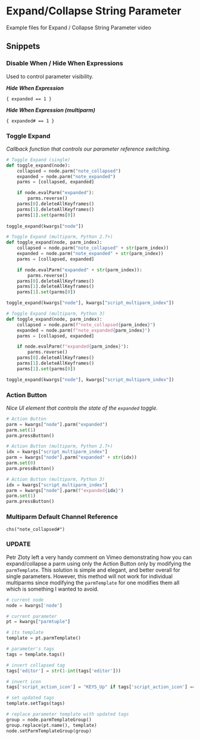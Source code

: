 # Expand/Collapse String Parameter
Example files for Expand / Collapse String Parameter video

## Snippets

### Disable When / Hide When Expressions

Used to control parameter visibility.

***Hide When Expression***
```
{ expanded == 1 }
```

***Hide When Expression (multiparm)***
```
{ expanded# == 1 }
```

### Toggle Expand

*Callback function that controls our parameter reference switching.*

```python
# Toggle Expand (single)
def toggle_expand(node):
    collapsed = node.parm("note_collapsed")
    expanded = node.parm("note_expanded")
    parms = [collapsed, expanded]

    if node.evalParm("expanded"):
        parms.reverse()
    parms[0].deleteAllKeyframes()
    parms[1].deleteAllKeyframes()
    parms[1].set(parms[0])
    
toggle_expand(kwargs["node"])
``` 

```python
# Toggle Expand (multiparm, Python 2.7+)
def toggle_expand(node, parm_index):
    collapsed = node.parm("note_collapsed" + str(parm_index))
    expanded = node.parm("note_expanded" + str(parm_index))
    parms = [collapsed, expanded]

    if node.evalParm("expanded" + str(parm_index)):
        parms.reverse()
    parms[0].deleteAllKeyframes()
    parms[1].deleteAllKeyframes()
    parms[1].set(parms[0])

toggle_expand(kwargs["node"], kwargs["script_multiparm_index"])
``` 

```python 
# Toggle Expand (multiparm, Python 3)
def toggle_expand(node, parm_index):
    collapsed = node.parm(f"note_collapsed{parm_index}")
    expanded = node.parm(f"note_expanded{parm_index}")
    parms = [collapsed, expanded]

    if node.evalParm(f"expanded{parm_index}"):
        parms.reverse()
    parms[0].deleteAllKeyframes()
    parms[1].deleteAllKeyframes()
    parms[1].set(parms[0])

toggle_expand(kwargs["node"], kwargs["script_multiparm_index"])
```

### Action Button

*Nice UI element that controls the state of the `expanded` toggle.*

```python
# Action Button
parm = kwargs["node"].parm("expanded")
parm.set(1)
parm.pressButton()
```

```python
# Action Button (multiparm, Python 2.7+)
idx = kwargs["script_multiparm_index"]
parm = kwargs["node"].parm("expanded" + str(idx))
parm.set(0)
parm.pressButton()
```

```python
# Action Button (multiparm, Python 3)
idx = kwargs["script_multiparm_index"]
parm = kwargs["node"].parm(f"expanded{idx}")
parm.set(1)
parm.pressButton()
```

### Multiparm Default Channel Reference
```
chs("note_collapsed#")
```

### UPDATE
Petr Zloty left a very handy comment on Vimeo demonstrating how 
you can expand/collapse a parm using only the Action Button only by 
modifying the `parmTemplate`. This solution is simple and elegant,
and better overall for single parameters. However, this method will
not work for individual multiparms since modifying the `parmTemplate` 
for one modifies them all which is something I wanted to avoid.

```python
# current node
node = kwargs['node']

# current parameter
pt = kwargs["parmtuple"]

# its template
template = pt.parmTemplate()

# parameter's tags
tags = template.tags()

# invert collapsed tag
tags['editor'] = str(1-int(tags['editor']))

# invert icon
tags['script_action_icon'] = "KEYS_Up" if tags['script_action_icon'] == "KEYS_Down" else "KEYS_Down"

# set updated tags
template.setTags(tags)

# replace parameter template with updated tags
group = node.parmTemplateGroup()
group.replace(pt.name(), template)
node.setParmTemplateGroup(group)
```
